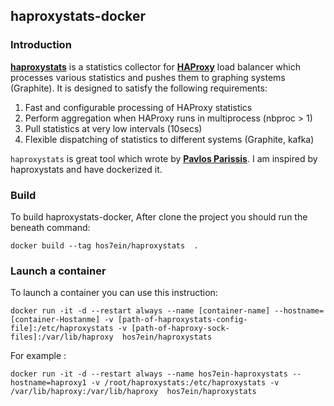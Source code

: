 haproxystats-docker
-------------------

### Introduction ###

<a href="https://github.com/unixsurfer/haproxystats" target="_blank">****haproxystats****</a> is a statistics collector for <a href="https://www.haproxy.org/" target="_blank">**HAProxy**</a> load balancer which
processes various statistics and pushes them to graphing systems (Graphite).
It is designed to satisfy the following requirements:

1. Fast and configurable processing of HAProxy statistics
2. Perform aggregation when HAProxy runs in multiprocess (nbproc > 1)
3. Pull statistics at very low intervals (10secs)
4. Flexible dispatching of statistics to different systems (Graphite,  kafka)

`haproxystats` is great tool which wrote by <a href="https://github.com/unixsurfer" target="_blank">**Pavlos Parissis**</a>. I am inspired by haproxystats and have dockerized it.


### Build ###

To build haproxystats-docker, After clone the project you should run the beneath command:
```
docker build --tag hos7ein/haproxystats  .
```

### Launch a container ###

To launch a container you can use this instruction:

```
docker run -it -d --restart always --name [container-name] --hostname=[container-Hostanme] -v [path-of-haproxystats-config-file]:/etc/haproxystats -v [path-of-haproxy-sock-files]:/var/lib/haproxy  hos7ein/haproxystats
```

For example :
```
docker run -it -d --restart always --name hos7ein-haproxystats --hostname=haproxy1 -v /root/haproxystats:/etc/haproxystats -v /var/lib/haproxy:/var/lib/haproxy  hos7ein/haproxystats
```
